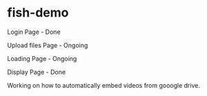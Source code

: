 # fish-demo

Login Page - Done

Upload files Page - Ongoing

Loading Page - Ongoing

Display Page - Done


Working on how to automatically embed videos from gooogle drive.
